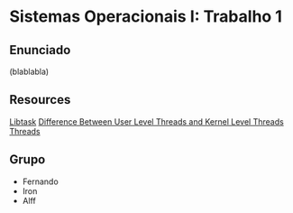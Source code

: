 # Sistemas Operacionais I: Trabalho 1
## Enunciado
(blablabla)

## Resources
[Libtask](https://swtch.com/libtask/)
[Difference Between User Level Threads and Kernel Level Threads](https://www.8bitavenue.com/difference-between-user-level-threads-and-kernel-level-threads/)
[Threads](https://en.wikipedia.org/wiki/Thread_%28computing%29#Scheduling)

## Grupo
- Fernando
- Iron
- Alff
